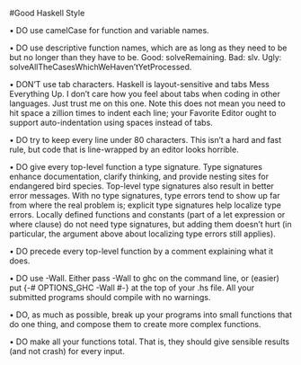 [//]: # (http://www.seas.upenn.edu/~cis194/spring13/docs/style.pdf)
#Good Haskell Style

• DO use camelCase for function and variable names.

• DO use descriptive function names, which are as long as they need to
be but no longer than they have to be. Good: solveRemaining. Bad:
slv. Ugly: solveAllTheCasesWhichWeHaven’tYetProcessed.

• DON’T use tab characters. Haskell is layout-sensitive and tabs Mess
Everything Up. I don’t care how you feel about tabs when coding in
other languages. Just trust me on this one. Note this does not mean
you need to hit space a zillion times to indent each line; your Favorite
Editor ought to support auto-indentation using spaces instead of tabs.

• DO try to keep every line under 80 characters. This isn’t a hard and
fast rule, but code that is line-wrapped by an editor looks horrible.

• DO give every top-level function a type signature. Type signatures
enhance documentation, clarify thinking, and provide nesting sites for
endangered bird species. Top-level type signatures also result in better
error messages. With no type signatures, type errors tend to show up
far from where the real problem is; explicit type signatures help localize
type errors.
Locally defined functions and constants (part of a let expression or
where clause) do not need type signatures, but adding them doesn’t
hurt (in particular, the argument above about localizing type errors
still applies).

• DO precede every top-level function by a comment explaining what it
does.

• DO use -Wall. Either pass -Wall to ghc on the command line, or
(easier) put
{-# OPTIONS_GHC -Wall #-}
at the top of your .hs file. All your submitted programs should compile
with no warnings.

• DO, as much as possible, break up your programs into small functions
that do one thing, and compose them to create more complex functions.

• DO make all your functions total. That is, they should give sensible
results (and not crash) for every input.
